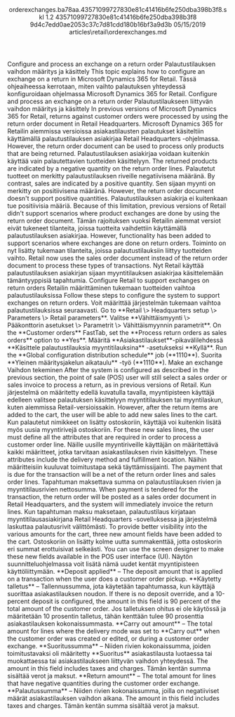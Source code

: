 <?xml version="1.0" encoding="UTF-8"?>
<xliff xmlns:logoport="urn:logoport:xliffeditor:xliff-extras:1.0" xmlns:tilt="urn:logoport:xliffeditor:tilt-non-translatables:1.0" xmlns:xsi="http://www.w3.org/2001/XMLSchema-instance" xmlns="urn:oasis:names:tc:xliff:document:1.2" xmlns:xliffext="urn:microsoft:content:schema:xliffextensions" version="1.2" xsi:schemaLocation="urn:oasis:names:tc:xliff:document:1.2 xliff-core-1.2-transitional.xsd">
  <file datatype="xml" source-language="en-US" original="orderexchanges.md" target-language="fi-FI">
    <header>
      <tool tool-company="Microsoft" tool-version="1.0-7889195" tool-name="mdxliff" tool-id="mdxliff"/>
      <xliffext:skl_file_name>orderexchanges.ba78aa.43571099727830e81c41416b6fe250dba398b3f8.skl</xliffext:skl_file_name>
      <xliffext:version>1.2</xliffext:version>
      <xliffext:ms.openlocfilehash>43571099727830e81c41416b6fe250dba398b3f8</xliffext:ms.openlocfilehash>
      <xliffext:ms.sourcegitcommit>9d4c7edd0ae2053c37c7d81cdd180b16bf3a9d3b</xliffext:ms.sourcegitcommit>
      <xliffext:ms.lasthandoff>05/15/2019</xliffext:ms.lasthandoff>
      <xliffext:ms.openlocfilepath>articles\retail\orderexchanges.md</xliffext:ms.openlocfilepath>
    </header>
    <body>
      <group extype="content" id="content">
        <trans-unit xml:space="preserve" translate="yes" id="101" restype="x-metadata">
          <source>Configure and process an exchange on a return order</source>
        <target logoport:matchpercent="101" state="translated" state-qualifier="leveraged-tm">Palautustilauksen vaihdon määritys ja käsittely</target></trans-unit>
        <trans-unit xml:space="preserve" translate="yes" id="102" restype="x-metadata">
          <source>This topic explains how to configure an exchange on a return in Microsoft Dynamics 365 for Retail.</source>
        <target logoport:matchpercent="101" state="translated" state-qualifier="leveraged-tm">Tässä ohjeaiheessa kerrotaan, miten vaihto palautuksen yhteydessä konfiguroidaan ohjelmassa Microsoft Dynamics 365 for Retail.</target></trans-unit>
        <trans-unit xml:space="preserve" translate="yes" id="103">
          <source>Configure and process an exchange on a return order</source>
        <target logoport:matchpercent="101" state="translated" state-qualifier="leveraged-tm">Palautustilaukseen liittyvän vaihdon määritys ja käsittely</target></trans-unit>
        <trans-unit xml:space="preserve" translate="yes" id="104">
          <source>In previous versions of Microsoft Dynamics 365 for Retail, returns against customer orders were processed by using the return order document in Retail Headquarters.</source>
        <target logoport:matchpercent="101" state="translated" state-qualifier="leveraged-tm">Microsoft Dynamics 365 for Retailin aiemmissa versioissa asiakastilausten palautukset käsiteltiin käyttämällä palautustilauksen asiakirjaa Retail Headquarters -ohjelmassa.</target></trans-unit>
        <trans-unit xml:space="preserve" translate="yes" id="105">
          <source>However, the return order document can be used to process only products that are being returned.</source>
        <target logoport:matchpercent="101" state="translated" state-qualifier="leveraged-tm">Palautustilauksen asiakirjaa voidaan kuitenkin käyttää vain palautettavien tuotteiden käsittelyyn.</target></trans-unit>
        <trans-unit xml:space="preserve" translate="yes" id="106">
          <source>The returned products are indicated by a negative quantity on the return order lines.</source>
        <target logoport:matchpercent="101" state="translated" state-qualifier="leveraged-tm">Palautetut tuotteet on merkitty palautustilauksen riveille negatiivisena määränä.</target></trans-unit>
        <trans-unit xml:space="preserve" translate="yes" id="107">
          <source>By contrast, sales are indicated by a positive quantity.</source>
        <target logoport:matchpercent="101" state="translated" state-qualifier="leveraged-tm">Sen sijaan myynti on merkitty on positiivisena määränä.</target></trans-unit>
        <trans-unit xml:space="preserve" translate="yes" id="108">
          <source>However, the return order document doesn't support positive quantities.</source>
        <target logoport:matchpercent="101" state="translated" state-qualifier="leveraged-tm">Palautustilauksen asiakirja ei kuitenkaan tue positiivisia määriä.</target></trans-unit>
        <trans-unit xml:space="preserve" translate="yes" id="109">
          <source>Because of this limitation, previous versions of Retail didn't support scenarios where product exchanges are done by using the return order document.</source>
        <target logoport:matchpercent="101" state="translated" state-qualifier="leveraged-tm">Tämän rajoituksen vuoksi Retailin aiemmat versiot eivät tukeneet tilanteita, joissa tuotteita vaihdettiin käyttämällä palautustilauksen asiakirjaa.</target></trans-unit>
        <trans-unit xml:space="preserve" translate="yes" id="110">
          <source>However, functionality has been added to support scenarios where exchanges are done on return orders.</source>
        <target logoport:matchpercent="101" state="translated" state-qualifier="leveraged-tm">Toiminto on nyt lisätty tukemaan tilanteita, joissa palautustilauksiin liittyy tuotteiden vaihto.</target></trans-unit>
        <trans-unit xml:space="preserve" translate="yes" id="111">
          <source>Retail now uses the sales order document instead of the return order document to process these types of transactions.</source>
        <target logoport:matchpercent="101" state="translated" state-qualifier="leveraged-tm">Nyt Retail käyttää palautustilauksen asiakirjan sijaan myyntitilauksen asiakirjaa käsittelemään tämäntyyppisiä tapahtumia.</target></trans-unit>
        <trans-unit xml:space="preserve" translate="yes" id="112">
          <source>Configure Retail to support exchanges on return orders</source>
        <target logoport:matchpercent="101" state="translated" state-qualifier="leveraged-tm">Retailin määrittäminen tukemaan tuotteiden vaihtoa palautustilauksissa</target></trans-unit>
        <trans-unit xml:space="preserve" translate="yes" id="113">
          <source>Follow these steps to configure the system to support exchanges on return orders.</source>
        <target logoport:matchpercent="101" state="translated" state-qualifier="leveraged-tm">Voit määrittää järjestelmän tukemaan vaihtoa palautustilauksissa seuraavasti.</target></trans-unit>
        <trans-unit xml:space="preserve" translate="yes" id="114">
          <source>Go to <bpt id="p1">**</bpt>Retail <ph id="ph1">\&gt;</ph> Headquarters setup <ph id="ph2">\&gt;</ph> Parameters <ph id="ph3">\&gt;</ph> Retail parameters<ept id="p1">**</ept>.</source>
        <target logoport:matchpercent="101" state="translated" state-qualifier="leveraged-tm">Valitse <bpt id="p1">**</bpt>Vähittäismyynti <ph id="ph1">\&gt;</ph> Pääkonttorin asetukset <ph id="ph2">\&gt;</ph> Parametrit <ph id="ph3">\&gt;</ph> Vähittäismyynnin parametrit<ept id="p1">**</ept>.</target></trans-unit>
        <trans-unit xml:space="preserve" translate="yes" id="115">
          <source>On the <bpt id="p1">**</bpt>Customer orders<ept id="p1">**</ept> FastTab, set the <bpt id="p2">**</bpt>Process return orders as sales orders<ept id="p2">**</ept> option to <bpt id="p3">**</bpt>Yes<ept id="p3">**</ept>.</source>
        <target logoport:matchpercent="101" state="translated" state-qualifier="leveraged-tm">Määritä <bpt id="p1">**</bpt>Asiakastilaukset<ept id="p1">**</ept>-pikavälilehdessä <bpt id="p2">**</bpt>Käsittele palautustilauksia myyntitilauksina<ept id="p2">**</ept> -asetukseksi <bpt id="p3">**</bpt>Kyllä<ept id="p3">**</ept>.</target></trans-unit>
        <trans-unit xml:space="preserve" translate="yes" id="116">
          <source>Run the <bpt id="p1">**</bpt>Global configuration distribution schedule<ept id="p1">**</ept> job (<bpt id="p2">**</bpt>1110<ept id="p2">**</ept>).</source>
        <target logoport:matchpercent="101" state="translated" state-qualifier="leveraged-tm">Suorita <bpt id="p1">**</bpt>Yleinen määritysjakelun aikataulu<ept id="p1">**</ept> -työ (<bpt id="p2">**</bpt>1110<ept id="p2">**</ept>).</target></trans-unit>
        <trans-unit xml:space="preserve" translate="yes" id="117">
          <source>Make an exchange</source>
        <target logoport:matchpercent="101" state="translated" state-qualifier="leveraged-tm">Vaihdon tekeminen</target></trans-unit>
        <trans-unit xml:space="preserve" translate="yes" id="118">
          <source>After the system is configured as described in the previous section, the point of sale (POS) user will still select a sales order or sales invoice to process a return, as in previous versions of Retail.</source>
        <target logoport:matchpercent="101" state="translated" state-qualifier="leveraged-tm">Kun järjestelmä on määritetty edellä kuvatulla tavalla, myyntipisteen käyttäjä edelleen valitsee palautuksen käsittelyyn myyntitilauksen tai myyntilaskun, kuten aiemmissa Retail-versioissakin.</target></trans-unit>
        <trans-unit xml:space="preserve" translate="yes" id="119">
          <source>However, after the return items are added to the cart, the user will be able to add new sales lines to the cart.</source>
        <target logoport:matchpercent="101" state="translated" state-qualifier="leveraged-tm">Kun palautetut nimikkeet on lisätty ostoskoriin, käyttäjä voi kuitenkin lisätä myös uusia myyntirivejä ostoskoriin.</target></trans-unit>
        <trans-unit xml:space="preserve" translate="yes" id="120">
          <source>For these new sales lines, the user must define all the attributes that are required in order to process a customer order line.</source>
        <target logoport:matchpercent="101" state="translated" state-qualifier="leveraged-tm">Näille uusille myyntiriveille käyttäjän on määritettävä kaikki määritteet, jotka tarvitaan asiakastilauksen rivin käsittelyyn.</target></trans-unit>
        <trans-unit xml:space="preserve" translate="yes" id="121">
          <source>These attributes include the delivery method and fulfillment location.</source>
        <target logoport:matchpercent="101" state="translated" state-qualifier="leveraged-tm">Näihin määritteisiin kuuluvat toimitustapa sekä täyttämissijainti.</target></trans-unit>
        <trans-unit xml:space="preserve" translate="yes" id="122">
          <source>The payment that is due for the transaction will be a net of the return order lines and sales order lines.</source>
        <target logoport:matchpercent="101" state="translated" state-qualifier="leveraged-tm">Tapahtuman maksettava summa on palautustilauksen rivien ja myyntitilausrivien nettosumma.</target></trans-unit>
        <trans-unit xml:space="preserve" translate="yes" id="123">
          <source>When payment is tendered for the transaction, the return order will be posted as a sales order document in Retail Headquarters, and the system will immediately invoice the return lines.</source>
        <target logoport:matchpercent="101" state="translated" state-qualifier="leveraged-tm">Kun tapahtuman maksu maksetaan, palautustilaus kirjataan myyntitilausasiakirjana Retail Headquarters -sovelluksessa ja järjestelmä laskuttaa palautusrivit välittömästi.</target></trans-unit>
        <trans-unit xml:space="preserve" translate="yes" id="124">
          <source>To provide better visibility into the various amounts for the cart, three new amount fields have been added to the cart.</source>
        <target logoport:matchpercent="101" state="translated" state-qualifier="leveraged-tm">Ostoskoriin on lisätty kolme uutta summakenttää, jotta ostoskorin eri summat erottuisivat selkeästi.</target></trans-unit>
        <trans-unit xml:space="preserve" translate="yes" id="125">
          <source>You can use the screen designer to make these new fields available in the POS user interface (UI).</source>
        <target logoport:matchpercent="101" state="translated" state-qualifier="leveraged-tm">Näytön suunnitteluohjelmassa voit lisätä nämä uudet kentät myyntipisteen käyttöliittymään.</target></trans-unit>
        <trans-unit xml:space="preserve" translate="yes" id="126">
          <source><bpt id="p1">**</bpt>Deposit applied<ept id="p1">**</ept> – The deposit amount that is applied on a transaction when the user does a customer order pickup.</source>
        <target logoport:matchpercent="101" state="translated" state-qualifier="leveraged-tm"><bpt id="p1">**</bpt>Käytetty talletus<ept id="p1">**</ept> – Tallennussumma, jota käytetään tapahtumassa, kun käyttäjä suorittaa asiakastilauksen noudon.</target></trans-unit>
        <trans-unit xml:space="preserve" translate="yes" id="127">
          <source>If there is no deposit override, and a 10-percent deposit is configured, the amount in this field is 90 percent of the total amount of the customer order.</source>
        <target logoport:matchpercent="101" state="translated" state-qualifier="leveraged-tm">Jos talletuksen ohitus ei ole käytössä ja määritetään 10 prosentin talletus, tähän kenttään tulee 90 prosenttia asiakastilauksen kokonaissummasta.</target></trans-unit>
        <trans-unit xml:space="preserve" translate="yes" id="128">
          <source><bpt id="p1">**</bpt>Carry out amount<ept id="p1">**</ept> – The total amount for lines where the delivery mode was set to <bpt id="p2">**</bpt>Carry out<ept id="p2">**</ept> when the customer order was created or edited, or during a customer order exchange.</source>
        <target logoport:matchpercent="101" state="translated" state-qualifier="leveraged-tm"><bpt id="p1">**</bpt>Suoritussumma<ept id="p1">**</ept> – Niiden rivien kokonaissumma, joiden toimitustavaksi oli määritetty <bpt id="p2">**</bpt>Suoritus<ept id="p2">**</ept> asiakastilausta luotaessa tai muokattaessa tai asiakastilaukseen liittyvän vaihdon yhteydessä.</target></trans-unit>
        <trans-unit xml:space="preserve" translate="yes" id="129">
          <source>The amount in this field includes taxes and charges.</source>
        <target logoport:matchpercent="101" state="translated" state-qualifier="leveraged-tm">Tämän kentän summa sisältää verot ja maksut.</target></trans-unit>
        <trans-unit xml:space="preserve" translate="yes" id="130">
          <source><bpt id="p1">**</bpt>Return amount<ept id="p1">**</ept> – The total amount for lines that have negative quantities during the customer order exchange.</source>
        <target logoport:matchpercent="101" state="translated" state-qualifier="leveraged-tm"><bpt id="p1">**</bpt>Palautussumma<ept id="p1">**</ept> – Niiden rivien kokonaissumma, joilla on negatiiviset määrät asiakastilauksen vaihdon aikana.</target></trans-unit>
        <trans-unit xml:space="preserve" translate="yes" id="131">
          <source>The amount in this field includes taxes and charges.</source>
        <target logoport:matchpercent="101" state="translated" state-qualifier="leveraged-tm">Tämän kentän summa sisältää verot ja maksut.</target></trans-unit>
      </group>
    </body>
  </file>
</xliff>